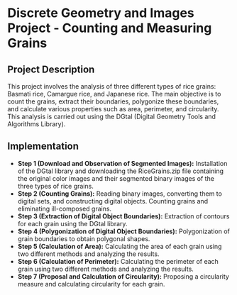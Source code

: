 # Discrete Geometry and Images Project - Counting and Measuring Grains

## Project Description
This project involves the analysis of three different types of rice grains: Basmati rice, Camargue rice, and Japanese rice. The main objective is to count the grains, extract their boundaries, polygonize these boundaries, and calculate various properties such as area, perimeter, and circularity. This analysis is carried out using the DGtal (Digital Geometry Tools and Algorithms Library).

## Implementation
- **Step 1 (Download and Observation of Segmented Images):** Installation of the DGtal library and downloading the RiceGrains.zip file containing the original color images and their segmented binary images of the three types of rice grains.
- **Step 2 (Counting Grains):** Reading binary images, converting them to digital sets, and constructing digital objects. Counting grains and eliminating ill-composed grains.
- **Step 3 (Extraction of Digital Object Boundaries):** Extraction of contours for each grain using the DGtal library.
- **Step 4 (Polygonization of Digital Object Boundaries):** Polygonization of grain boundaries to obtain polygonal shapes.
- **Step 5 (Calculation of Area):** Calculating the area of each grain using two different methods and analyzing the results.
- **Step 6 (Calculation of Perimeter):** Calculating the perimeter of each grain using two different methods and analyzing the results.
- **Step 7 (Proposal and Calculation of Circularity):** Proposing a circularity measure and calculating circularity for each grain.
  



 
